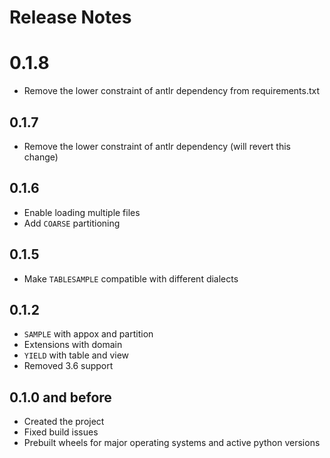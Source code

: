 # Release Notes

# 0.1.8

* Remove the lower constraint of antlr dependency from requirements.txt

## 0.1.7

* Remove the lower constraint of antlr dependency (will revert this change)

## 0.1.6

* Enable loading multiple files
* Add `COARSE` partitioning

## 0.1.5

* Make `TABLESAMPLE` compatible with different dialects

## 0.1.2

* `SAMPLE` with appox and partition
* Extensions with domain
* `YIELD` with table and view
* Removed 3.6 support

## 0.1.0 and before

* Created the project
* Fixed build issues
* Prebuilt wheels for major operating systems and active python versions
